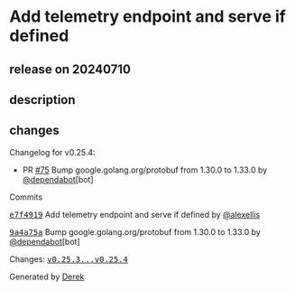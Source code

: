 # Add telemetry endpoint and serve if defined

## release on 20240710

## description

## changes

Changelog for v0.25.4:

* PR <a class="issue-link js-issue-link" data-error-text="Failed to load title" data-id="2185007819" data-permission-text="Title is private" data-url="https://github.com/openfaas/faas-provider/issues/75" data-hovercard-type="pull_request" data-hovercard-url="/openfaas/faas-provider/pull/75/hovercard" href="https://github.com/openfaas/faas-provider/pull/75">#75</a> Bump google.golang.org/protobuf from 1.30.0 to 1.33.0 by <a class="user-mention notranslate" data-hovercard-type="organization" data-hovercard-url="/orgs/dependabot/hovercard" data-octo-click="hovercard-link-click" data-octo-dimensions="link_type:self" href="https://github.com/dependabot">@dependabot</a>[bot]

Commits

<a class="commit-link" data-hovercard-type="commit" data-hovercard-url="https://github.com/openfaas/faas-provider/commit/e7f4919b7e8853213f50a552cf129e71b52da86c/hovercard" href="https://github.com/openfaas/faas-provider/commit/e7f4919b7e8853213f50a552cf129e71b52da86c"><tt>e7f4919</tt></a> Add telemetry endpoint and serve if defined by <a class="user-mention notranslate" data-hovercard-type="user" data-hovercard-url="/users/alexellis/hovercard" data-octo-click="hovercard-link-click" data-octo-dimensions="link_type:self" href="https://github.com/alexellis">@alexellis</a>

<a class="commit-link" data-hovercard-type="commit" data-hovercard-url="https://github.com/openfaas/faas-provider/commit/9a4a75a92457472cdd9836e93d4381b5c3e550e1/hovercard" href="https://github.com/openfaas/faas-provider/commit/9a4a75a92457472cdd9836e93d4381b5c3e550e1"><tt>9a4a75a</tt></a> Bump google.golang.org/protobuf from 1.30.0 to 1.33.0 by <a class="user-mention notranslate" data-hovercard-type="organization" data-hovercard-url="/orgs/dependabot/hovercard" data-octo-click="hovercard-link-click" data-octo-dimensions="link_type:self" href="https://github.com/dependabot">@dependabot</a>[bot]

Changes: <a class="commit-link" href="https://github.com/openfaas/faas-provider/compare/v0.25.3...v0.25.4"><tt>v0.25.3...v0.25.4</tt></a>

Generated by <a href="https://github.com/alexellis/derek/">Derek</a>


